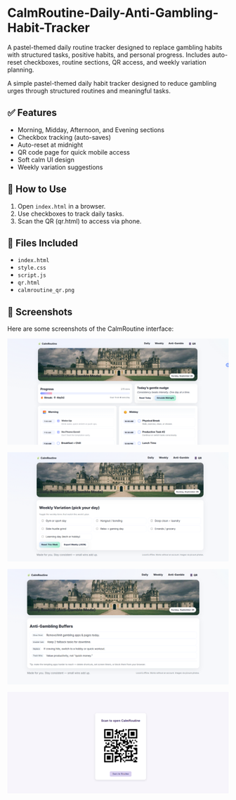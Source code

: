 # CalmRoutine-Daily-Anti-Gambling-Habit-Tracker
A pastel-themed daily routine tracker designed to replace gambling habits with structured tasks, positive habits, and personal progress. Includes auto-reset checkboxes, routine sections, QR access, and weekly variation planning.

A simple pastel-themed daily habit tracker designed to reduce gambling urges through structured routines and meaningful tasks.

## ✅ Features
- Morning, Midday, Afternoon, and Evening sections
- Checkbox tracking (auto-saves)
- Auto-reset at midnight
- QR code page for quick mobile access
- Soft calm UI design
- Weekly variation suggestions

## 🚀 How to Use
1. Open `index.html` in a browser.
2. Use checkboxes to track daily tasks.
3. Scan the QR (qr.html) to access via phone.

## 🧩 Files Included
- `index.html`
- `style.css`
- `script.js`
- `qr.html`
- `calmroutine_qr.png`

## 📸 Screenshots

Here are some screenshots of the CalmRoutine interface:

![Screenshot 1](screenshots/Screenshot%202025-09-28%20190042.png)

![Screenshot 2](screenshots/Screenshot%202025-09-28%20190057.png)

![Screenshot 3](screenshots/Screenshot%202025-09-28%20190105.png)

![Screenshot 4](screenshots/Screenshot%202025-09-28%20190126.png)

